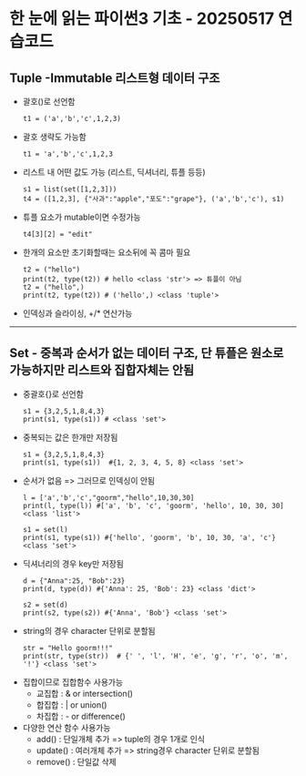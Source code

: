 # 한 눈에 읽는 파이썬3 기초 - 20250517 연습코드

## Tuple -Immutable 리스트형 데이터 구조
* 괄호()로 선언함
  ```
  t1 = ('a','b','c',1,2,3)
  ```
* 괄호 생략도 가능함
  ```
  t1 = 'a','b','c',1,2,3
  ```
* 리스트 내 어떤 값도 가능 (리스트, 딕셔너리, 튜플 등등)
  ```
  s1 = list(set([1,2,3]))
  t4 = ([1,2,3], {"사과":"apple","포도":"grape"}, ('a','b','c'), s1)
  ```
* 튜플 요소가 mutable이면 수정가능
  ```
  t4[3][2] = "edit"
  ```
* 한개의 요소만 초기화할때는 요소뒤에 꼭 콤마 필요
  ```
  t2 = ("hello")
  print(t2, type(t2)) # hello <class 'str'> => 튜플이 아님
  t2 = ("hello",)
  print(t2, type(t2)) # ('hello',) <class 'tuple'>
  ```
* 인덱싱과 슬라이싱, +/* 연산가능

----
## Set - 중복과 순서가 없는 데이터 구조, 단 튜플은 원소로 가능하지만 리스트와 집합자체는 안됨
* 중괄호{}로 선언함
  ```
  s1 = {3,2,5,1,8,4,3}
  print(s1, type(s1)) # <class 'set'>
  ```
* 중복되는 값은 한개만 저장됨
  ```
  s1 = {3,2,5,1,8,4,3}
  print(s1, type(s1))  #{1, 2, 3, 4, 5, 8} <class 'set'>
  ```
* 순서가 없음 => 그러므로 인덱싱이 안됨
  ```
  l = ['a','b','c',"goorm","hello",10,30,30]
  print(l, type(l)) #['a', 'b', 'c', 'goorm', 'hello', 10, 30, 30] <class 'list'>
  
  s1 = set(l)
  print(s1, type(s1)) #{'hello', 'goorm', 'b', 10, 30, 'a', 'c'} <class 'set'>
  ```
* 딕셔너리의 경우 key만 저장됨
  ```
  d = {"Anna":25, "Bob":23}
  print(d, type(d)) #{'Anna': 25, 'Bob': 23} <class 'dict'>
  
  s2 = set(d)
  print(s2, type(s2)) #{'Anna', 'Bob'} <class 'set'>
  ```
* string의 경우 character 단위로 분할됨
  ```
  str = "Hello goorm!!!"
  print(str, type(str))  # {' ', 'l', 'H', 'e', 'g', 'r', 'o', 'm', '!'} <class 'set'>
  ```
* 집합이므로 집합함수 사용가능
  * 교집합 : & or intersection()
  * 합집합 : | or union()
  * 차집합 : - or difference()
* 다양한 연산 함수 사용가능
  * add() : 단일개체 추가 => tuple의 경우 1개로 인식
  * update() : 여러개체 추가 => string경우 character 단위로 분할됨
  * remove() : 단일값 삭제

